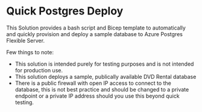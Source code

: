 # Quick Postgres Deploy
This Solution provides a bash script and Bicep template to automatically and quickly provision and deploy a sample database to Azure Postgres Flexible Server.

Few things to note:

- This solution is intended purely for testing purposes and is not intended for production use.
- This solution deploys a sample, publically available DVD Rental database
- There is a public firewall with open IP access to connect to the database, this is not best practice and should be changed to a private endpoint or a private IP address should you use this beyond quick testing.
